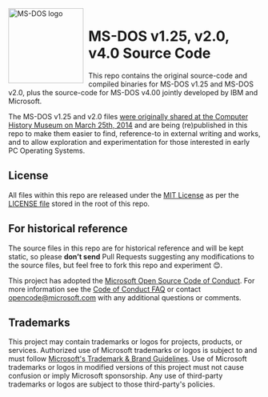 <img width="150" height="150" align="left" style="float: left; margin: 0 10px 0 0;" alt="MS-DOS logo" src="https://github.com/Microsoft/MS-DOS/blob/main/.readmes/msdos-logo.png">   

# MS-DOS v1.25, v2.0, v4.0 Source Code

This repo contains the original source-code and compiled binaries for MS-DOS v1.25 and MS-DOS v2.0, plus the source-code for MS-DOS v4.00 jointly developed by IBM and
Microsoft.

The MS-DOS v1.25 and v2.0 files [were originally shared at the Computer History Museum on March 25th, 2014]( http://www.computerhistory.org/atchm/microsoft-ms-dos-early-source-code/) and are being (re)published in this repo to make them easier to find, reference-to in external writing and works, and to allow exploration and experimentation for those interested in early PC Operating Systems.  

## License

All files within this repo are released under the [MIT License]( https://en.wikipedia.org/wiki/MIT_License) as per the [LICENSE file](https://github.com/Microsoft/MS-DOS/blob/main/LICENSE) stored in the root of this repo.

## For historical reference

The source files in this repo are for historical reference and will be kept static, so please **don’t send** Pull Requests suggesting any modifications to the source files, but feel free to fork this repo and experiment 😊.  

This project has adopted the [Microsoft Open Source Code of Conduct](https://opensource.microsoft.com/codeofconduct/).  For more information see the [Code of Conduct FAQ](https://opensource.microsoft.com/codeofconduct/faq/) or contact [opencode@microsoft.com](mailto:opencode@microsoft.com) with any additional questions or comments.

## Trademarks

This project may contain trademarks or logos for projects, products, or services. Authorized use of Microsoft
trademarks or logos is subject to and must follow
[Microsoft's Trademark & Brand Guidelines](https://www.microsoft.com/legal/intellectualproperty/trademarks/usage/general).
Use of Microsoft trademarks or logos in modified versions of this project must not cause confusion or imply Microsoft sponsorship.
Any use of third-party trademarks or logos are subject to those third-party's policies.
